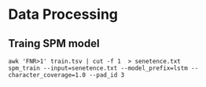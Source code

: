 # Data Processing

## Traing SPM model

```shell
awk 'FNR>1' train.tsv | cut -f 1  > senetence.txt
spm_train --input=senetence.txt --model_prefix=lstm --character_coverage=1.0 --pad_id 3
```

